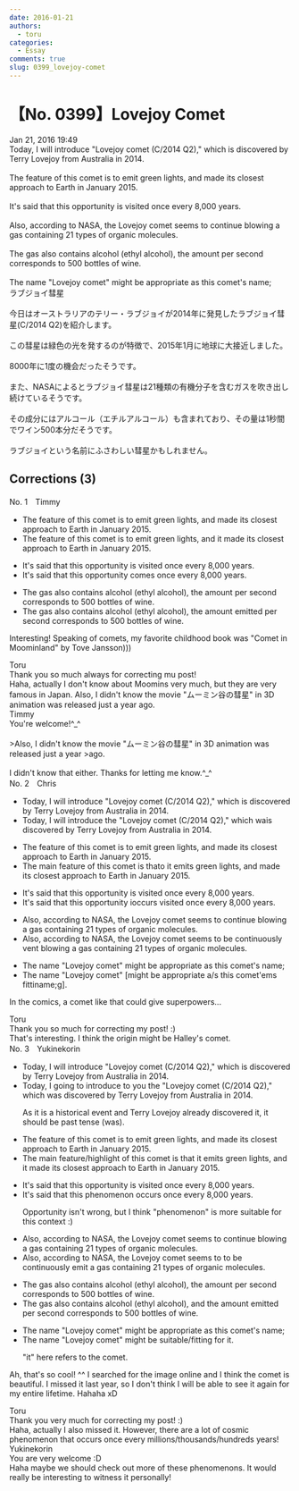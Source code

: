 ```yaml
---
date: 2016-01-21
authors:
  - toru
categories:
  - Essay
comments: true
slug: 0399_lovejoy-comet
---
```


# 【No. 0399】Lovejoy Comet
<div class="date">Jan 21, 2016 19:49</div>
<div id="post"><div id="body_show_ori">
Today, I will introduce "Lovejoy comet (C/2014 Q2)," which is discovered by Terry Lovejoy from Australia in 2014.<br/><br/>The feature of this comet is to emit green lights, and made its closest approach to Earth in January 2015.<br/><br/>It's said that this opportunity is visited once every 8,000 years.<br/><br/>Also, according to NASA, the Lovejoy comet seems to continue blowing a gas containing 21 types of organic molecules.<br/><br/>The gas also contains alcohol (ethyl alcohol), the amount per second corresponds to 500 bottles of wine.<br/><br/>The name "Lovejoy comet" might be appropriate as this comet's name;
</div></div>

<!-- more -->

<div id="post_ja"><div id="body_show_mo">
ラブジョイ彗星<br/><br/>今日はオーストラリアのテリー・ラブジョイが2014年に発見したラブジョイ彗星(C/2014 Q2)を紹介します。<br/><br/>この彗星は緑色の光を発するのが特徴で、2015年1月に地球に大接近しました。<br/><br/>8000年に1度の機会だったそうです。<br/><br/>また、NASAによるとラブジョイ彗星は21種類の有機分子を含むガスを吹き出し続けているそうです。<br/><br/>その成分にはアルコール（エチルアルコール）も含まれており、その量は1秒間でワイン500本分だそうです。<br/><br/>ラブジョイという名前にふさわしい彗星かもしれません。
</div></div>

## Corrections (3)
<div id="block"><div class="first_name"> No. 1　<span class="just_name">Timmy</span></div><div id="block2">
<ul class="correction_field">
<li class="incorrect">The feature of this comet is to emit green lights, and made its closest approach to Earth in January 2015.</li>
<li class="corrected correct">
The feature of this comet is to emit green lights, and <span class="f_blue">it </span>made its closest approach to Earth in January 2015.
</li>
</ul>
<ul class="correction_field">
<li class="incorrect">It's said that this opportunity is visited once every 8,000 years.</li>
<li class="corrected correct">
It's said that this opportunity <span class="f_blue">comes</span> once every 8,000 years.
</li>
</ul>
<ul class="correction_field">
<li class="incorrect">The gas also contains alcohol (ethyl alcohol), the amount per second corresponds to 500 bottles of wine.</li>
<li class="corrected correct">
The gas also contains alcohol (ethyl alcohol), the amount <span class="f_blue">emitted</span> per second corresponds to 500 bottles of wine.
</li>
</ul>
<p class="comment_small">
 Interesting! Speaking of comets, my favorite childhood book was "Comet in Moominland" by Tove Jansson)))
</p>

</div><div class="name"><span class="just_name">Toru</span><br>
Thank you so much always for correcting mu post!<br/>Haha, actually I don't know about Moomins very much, but they are very famous in Japan. Also, I didn't know the movie "ムーミン谷の彗星" in 3D animation was released just a year ago.
</div>
<div class="name"><span class="just_name">Timmy</span><br>
You're welcome!^_^<br/><br/>&gt;Also, I didn't know the movie "ムーミン谷の彗星" in 3D animation was released just a year &gt;ago.<br/><br/>I didn't know that either. Thanks for letting me know.^_^
</div>
</div>
<div id="block"><div class="first_name"> No. 2　<span class="just_name">Chris</span></div><div id="block2">
<ul class="correction_field">
<li class="incorrect">Today, I will introduce "Lovejoy comet (C/2014 Q2)," which is discovered by Terry Lovejoy from Australia in 2014.</li>
<li class="corrected correct">
Today, I will introduce <span class="f_red">the </span>"Lovejoy comet (C/2014 Q2)," which <span class="f_red">wa</span><span class="f_gray"><span class="sline">i</span></span>s discovered by Terry Lovejoy from Australia in 2014.
</li>
</ul>
<ul class="correction_field">
<li class="incorrect">The feature of this comet is to emit green lights, and made its closest approach to Earth in January 2015.</li>
<li class="corrected correct">
The <span class="f_red">main </span>feature of this comet is t<span class="f_red">hat</span><span class="f_gray"><span class="sline">o</span></span> <span class="f_red">it </span>emit<span class="f_red">s</span> green lights, and made its closest approach to Earth in January 2015.
</li>
</ul>
<ul class="correction_field">
<li class="incorrect">It's said that this opportunity is visited once every 8,000 years.</li>
<li class="corrected correct">
It's said that this opportunity <span class="f_gray"><span class="sline">i</span></span><span class="f_red">occur</span>s <span class="f_gray"><span class="sline">visited </span></span>once every 8,000 years.
</li>
</ul>
<ul class="correction_field">
<li class="incorrect">Also, according to NASA, the Lovejoy comet seems to continue blowing a gas containing 21 types of organic molecules.</li>
<li class="corrected correct">
Also, according to NASA, the Lovejoy comet seems to <span class="f_red">be </span>continu<span class="f_red">ously v</span>e<span class="f_red">nt</span><span class="f_gray"><span class="sline"> blow</span></span>in<span class="f_gray"><span class="sline">g</span></span> a gas containing 21 types of organic molecules.
</li>
</ul>
<ul class="correction_field">
<li class="incorrect">The name "Lovejoy comet" might be appropriate as this comet's name;</li>
<li class="corrected correct">
The name "Lovejoy comet" <span class="f_red">[</span>might be appropriate<span class="f_gray"><span class="sline"> a</span></span><span class="f_red">/</span>s<span class="f_gray"><span class="sline"> this com</span></span>e<span class="f_gray"><span class="sline">t'</span></span><span class="f_red">em</span>s <span class="f_red">fitti</span>n<span class="f_gray"><span class="sline">ame;</span></span><span class="f_red">g].</span>
</li>
</ul>
<p class="comment_small">
 In the comics, a comet like that could give superpowers...
</p>

</div><div class="name"><span class="just_name">Toru</span><br>
Thank you so much for correcting my post! :)<br/>That's interesting. I think the origin might be Halley's comet.
</div>
</div>
<div id="block"><div class="first_name"> No. 3　<span class="just_name">Yukinekorin</span></div><div id="block2">
<ul class="correction_field">
<li class="incorrect">Today, I will introduce "Lovejoy comet (C/2014 Q2)," which is discovered by Terry Lovejoy from Australia in 2014.</li>
<li class="corrected correct">
Today, I <span class="f_blue">going to </span>introduce <span class="f_blue">to you the</span> "Lovejoy comet (C/2014 Q2)," which <span class="f_blue">was </span>discovered by Terry Lovejoy from Australia in 2014.
<p class="correction_comment">As it is a historical event and Terry Lovejoy already discovered it, it should be past tense (was).</p>
</li>
</ul>
<ul class="correction_field">
<li class="incorrect">The feature of this comet is to emit green lights, and made its closest approach to Earth in January 2015.</li>
<li class="corrected correct">
The <span class="f_blue">main </span>feature<span class="f_blue">/highlight</span> of this comet is <span class="f_blue">that it emits </span>green lights, and <span class="f_blue">it </span>made its closest approach to Earth in January 2015.
</li>
</ul>
<ul class="correction_field">
<li class="incorrect">It's said that this opportunity is visited once every 8,000 years.</li>
<li class="corrected correct">
It's said that this <span class="f_blue">phenomenon occurs</span> once every 8,000 years.
<p class="correction_comment">Opportunity isn't wrong, but I think "phenomenon" is more suitable for this context :)</p>
</li>
</ul>
<ul class="correction_field">
<li class="incorrect">Also, according to NASA, the Lovejoy comet seems to continue blowing a gas containing 21 types of organic molecules.</li>
<li class="corrected correct">
Also, according to NASA, the Lovejoy comet seems to <span class="f_blue">to be continuously emit </span>a gas containing 21 types of organic molecules.
</li>
</ul>
<ul class="correction_field">
<li class="incorrect">The gas also contains alcohol (ethyl alcohol), the amount per second corresponds to 500 bottles of wine.</li>
<li class="corrected correct">
The gas also contains alcohol (ethyl alcohol), <span class="f_blue">and </span>the amount <span class="f_blue">emitted </span>per second corresponds to 500 bottles of wine.
</li>
</ul>
<ul class="correction_field">
<li class="incorrect">The name "Lovejoy comet" might be appropriate as this comet's name;</li>
<li class="corrected correct">
The name "Lovejoy comet" <span class="f_blue">might be suitable/fitting for it.</span>
<p class="correction_comment">"it" here refers to the comet.</p>
</li>
</ul>
<p class="comment_small">
 Ah, that's so cool! ^^ I searched for the image online and I think the comet is beautiful. I missed it last year, so I don't think I will be able to see it again for my entire lifetime. Hahaha xD
</p>

</div><div class="name"><span class="just_name">Toru</span><br>
Thank you very much for correcting my post! :)<br/>Haha, actually I also missed it. However, there are a lot of cosmic phenomenon that occurs once every millions/thousands/hundreds years!
</div>
<div class="name"><span class="just_name">Yukinekorin</span><br>
You are very welcome :D<br/>Haha maybe we should check out more of these phenomenons. It would really be interesting to witness it personally!
</div>
</div>
